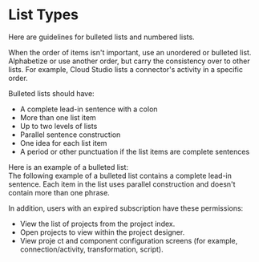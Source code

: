 ﻿# List Types

Here are guidelines for bulleted lists and numbered lists.

When the order of items isn't important, use an unordered or bulleted list. Alphabetize or use another order, but carry the consistency over to other lists. For example, Cloud Studio lists a connector's activity in a specific order.

Bulleted lists should have:

* A complete lead-in sentence with a colon 
* More than one list item
* Up to two levels of lists
* Parallel sentence construction
* One idea for each list item
* A period or other punctuation if the list items are complete sentences


Here is an example of a bulleted list:  
The following example of a bulleted list contains a complete lead-in sentence. Each item in the list uses parallel construction and doesn't contain more than one phrase.

In addition, users with an expired subscription have these permissions:
* View the list of projects from the project index.
* Open projects to view within the project designer.
* View proje
ct and component configuration screens (for example, connection/activity, transformation, script).

